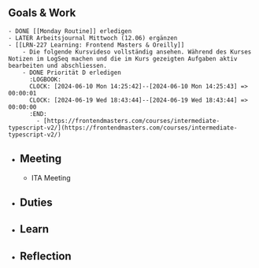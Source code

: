 ## Goals & Work
	- DONE [[Monday Routine]] erledigen
	- LATER Arbeitsjournal Mittwoch (12.06) ergänzen
	- [[LRN-227 Learning: Frontend Masters & Oreilly]]
		- Die folgende Kursvideso vollständig ansehen. Während des Kurses Notizen im LogSeq machen und die im Kurs gezeigten Aufgaben aktiv bearbeiten und abschliessen.
		- DONE Priorität D erledigen
		  :LOGBOOK:
		  CLOCK: [2024-06-10 Mon 14:25:42]--[2024-06-10 Mon 14:25:43] =>  00:00:01
		  CLOCK: [2024-06-19 Wed 18:43:44]--[2024-06-19 Wed 18:43:44] =>  00:00:00
		  :END:
			- [https://frontendmasters.com/courses/intermediate-typescript-v2/](https://frontendmasters.com/courses/intermediate-typescript-v2/)
- ## Meeting
	- ITA Meeting
- ## Duties
- ## Learn
- ## Reflection